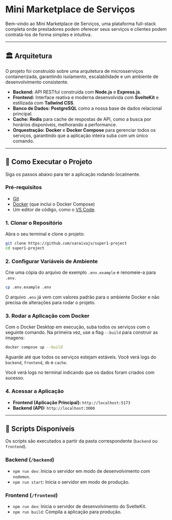 # Mini Marketplace de Serviços

Bem-vindo ao Mini Marketplace de Serviços, uma plataforma full-stack completa onde prestadores podem oferecer seus serviços e clientes podem contratá-los de forma simples e intuitiva.

---

## 🏛️ Arquitetura

O projeto foi construído sobre uma arquitetura de microsserviços containerizada, garantindo isolamento, escalabilidade e um ambiente de desenvolvimento consistente.

- **Backend:** API RESTful construída com **Node.js** e **Express.js**.
- **Frontend:** Interface reativa e moderna desenvolvida com **SvelteKit** e estilizada com **Tailwind CSS**.
- **Banco de Dados:** **PostgreSQL** como a nossa base de dados relacional principal.
- **Cache:** **Redis** para cache de respostas de API, como a busca por horários disponíveis, melhorando a performance.
- **Orquestração:** **Docker** e **Docker Compose** para gerenciar todos os serviços, garantindo que a aplicação inteira suba com um único comando.

---

## 🚀 Como Executar o Projeto

Siga os passos abaixo para ter a aplicação rodando localmente.

### Pré-requisitos

- [Git](https://git-scm.com/)
- [Docker](https://www.docker.com/products/docker-desktop/) (que inclui o Docker Compose)
- Um editor de código, como o [VS Code](https://code.visualstudio.com/).

### 1. Clonar o Repositório

Abra o seu terminal e clone o projeto:

```bash
git clone https://github.com/saraivajv/super1-project
cd super1-project
```

### 2. Configurar Variáveis de Ambiente

Crie uma cópia do arquivo de exemplo `.env.example` e renomeie-a para `.env`.

```bash
cp .env.example .env
```

O arquivo `.env` já vem com valores padrão para o ambiente Docker e não precisa de alterações para rodar o projeto.

### 3. Rodar a Aplicação com Docker

Com o Docker Desktop em execução, suba todos os serviços com o seguinte comando. Na primeira vez, use a flag `--build` para construir as imagens:

```bash
docker compose up --build
```

Aguarde até que todos os serviços estejam estáveis. Você verá logs do `backend`, `frontend`, `db` e `cache`.


Você verá logs no terminal indicando que os dados foram criados com sucesso.

### 4. Acessar a Aplicação

- **Frontend (Aplicação Principal):** `http://localhost:5173`
- **Backend (API):** `http://localhost:3000`

---

## 📜 Scripts Disponíveis

Os scripts são executados a partir da pasta correspondente (`backend` ou `frontend`).

### Backend (`/backend`)

- `npm run dev`: Inicia o servidor em modo de desenvolvimento com `nodemon`.
- `npm run start`: Inicia o servidor em modo de produção.

### Frontend (`/frontend`)

- `npm run dev`: Inicia o servidor de desenvolvimento do SvelteKit.
- `npm run build`: Compila a aplicação para produção.
